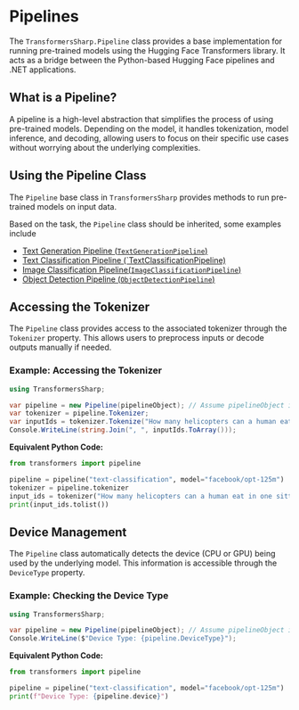 # Pipelines

The `TransformersSharp.Pipeline` class provides a base implementation for running pre-trained models using the Hugging Face Transformers library. It acts as a bridge between the Python-based Hugging Face pipelines and .NET applications.

## What is a Pipeline?

A pipeline is a high-level abstraction that simplifies the process of using pre-trained models. Depending on the model, it handles tokenization, model inference, and decoding, allowing users to focus on their specific use cases without worrying about the underlying complexities.

## Using the Pipeline Class

The `Pipeline` base class in `TransformersSharp` provides methods to run pre-trained models on input data.

Based on the task, the `Pipeline` class should be inherited, some examples include

- [Text Generation Pipeline (`TextGenerationPipeline`)](text_generation.md)
- [Text Classification Pipeline (`TextClassificationPipeline)](text_classification.md)
- [Image Classification Pipeline(`ImageClassificationPipeline`)](image_classification.md)
- [Object Detection Pipeline (`ObjectDetectionPipeline`)](object_detection.md)

## Accessing the Tokenizer

The `Pipeline` class provides access to the associated tokenizer through the `Tokenizer` property. This allows users to preprocess inputs or decode outputs manually if needed.

### Example: Accessing the Tokenizer

```csharp
using TransformersSharp;

var pipeline = new Pipeline(pipelineObject); // Assume pipelineObject is initialized
var tokenizer = pipeline.Tokenizer;
var inputIds = tokenizer.Tokenize("How many helicopters can a human eat in one sitting?");
Console.WriteLine(string.Join(", ", inputIds.ToArray()));
```

**Equivalent Python Code:**

```python
from transformers import pipeline

pipeline = pipeline("text-classification", model="facebook/opt-125m")
tokenizer = pipeline.tokenizer
input_ids = tokenizer("How many helicopters can a human eat in one sitting?", return_tensors="pt")["input_ids"]
print(input_ids.tolist())
```

## Device Management

The `Pipeline` class automatically detects the device (CPU or GPU) being used by the underlying model. This information is accessible through the `DeviceType` property.

### Example: Checking the Device Type

```csharp
using TransformersSharp;

var pipeline = new Pipeline(pipelineObject); // Assume pipelineObject is initialized
Console.WriteLine($"Device Type: {pipeline.DeviceType}");
```

**Equivalent Python Code:**

```python
from transformers import pipeline

pipeline = pipeline("text-classification", model="facebook/opt-125m")
print(f"Device Type: {pipeline.device}")
```

